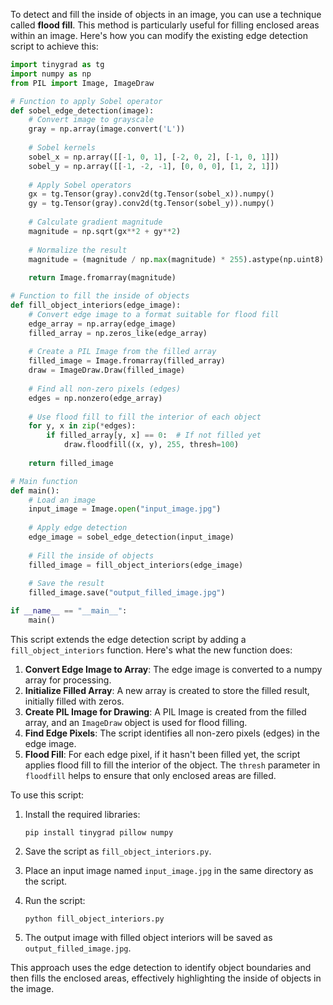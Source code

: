 To detect and fill the inside of objects in an image, you can use a technique called **flood fill**. This method is particularly useful for filling enclosed areas within an image. Here's how you can modify the existing edge detection script to achieve this:

```python
import tinygrad as tg
import numpy as np
from PIL import Image, ImageDraw

# Function to apply Sobel operator
def sobel_edge_detection(image):
    # Convert image to grayscale
    gray = np.array(image.convert('L'))
    
    # Sobel kernels
    sobel_x = np.array([[-1, 0, 1], [-2, 0, 2], [-1, 0, 1]])
    sobel_y = np.array([[-1, -2, -1], [0, 0, 0], [1, 2, 1]])
    
    # Apply Sobel operators
    gx = tg.Tensor(gray).conv2d(tg.Tensor(sobel_x)).numpy()
    gy = tg.Tensor(gray).conv2d(tg.Tensor(sobel_y)).numpy()
    
    # Calculate gradient magnitude
    magnitude = np.sqrt(gx**2 + gy**2)
    
    # Normalize the result
    magnitude = (magnitude / np.max(magnitude) * 255).astype(np.uint8)
    
    return Image.fromarray(magnitude)

# Function to fill the inside of objects
def fill_object_interiors(edge_image):
    # Convert edge image to a format suitable for flood fill
    edge_array = np.array(edge_image)
    filled_array = np.zeros_like(edge_array)
    
    # Create a PIL Image from the filled array
    filled_image = Image.fromarray(filled_array)
    draw = ImageDraw.Draw(filled_image)
    
    # Find all non-zero pixels (edges)
    edges = np.nonzero(edge_array)
    
    # Use flood fill to fill the interior of each object
    for y, x in zip(*edges):
        if filled_array[y, x] == 0:  # If not filled yet
            draw.floodfill((x, y), 255, thresh=100)
    
    return filled_image

# Main function
def main():
    # Load an image
    input_image = Image.open("input_image.jpg")
    
    # Apply edge detection
    edge_image = sobel_edge_detection(input_image)
    
    # Fill the inside of objects
    filled_image = fill_object_interiors(edge_image)
    
    # Save the result
    filled_image.save("output_filled_image.jpg")

if __name__ == "__main__":
    main()
```

This script extends the edge detection script by adding a `fill_object_interiors` function. Here's what the new function does:

1. **Convert Edge Image to Array**: The edge image is converted to a numpy array for processing.
2. **Initialize Filled Array**: A new array is created to store the filled result, initially filled with zeros.
3. **Create PIL Image for Drawing**: A PIL Image is created from the filled array, and an `ImageDraw` object is used for flood filling.
4. **Find Edge Pixels**: The script identifies all non-zero pixels (edges) in the edge image.
5. **Flood Fill**: For each edge pixel, if it hasn't been filled yet, the script applies flood fill to fill the interior of the object. The `thresh` parameter in `floodfill` helps to ensure that only enclosed areas are filled.

To use this script:

1. Install the required libraries:
   ```
   pip install tinygrad pillow numpy
   ```

2. Save the script as `fill_object_interiors.py`.

3. Place an input image named `input_image.jpg` in the same directory as the script.

4. Run the script:
   ```
   python fill_object_interiors.py
   ```

5. The output image with filled object interiors will be saved as `output_filled_image.jpg`.

This approach uses the edge detection to identify object boundaries and then fills the enclosed areas, effectively highlighting the inside of objects in the image.

